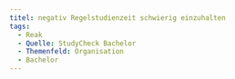 ```yaml
---
titel: negativ Regelstudienzeit schwierig einzuhalten
tags:
  - Reak
  - Quelle: StudyCheck Bachelor
  - Themenfeld: Organisation
  - Bachelor
---
```


